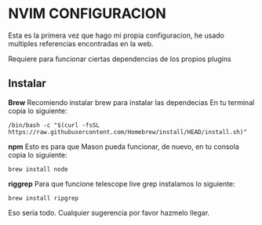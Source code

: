 # NVIM CONFIGURACION
Esta es la primera vez que hago mi propia configuracion, he usado multiples referencias encontradas en la web.

Requiere para funcionar ciertas dependencias de los propios plugins

## Instalar

**Brew**
Recomiendo instalar brew para instalar las dependecias
En tu terminal copia lo siguiente:

```shell
/bin/bash -c "$(curl -fsSL https://raw.githubusercontent.com/Homebrew/install/HEAD/install.sh)"
```
**npm**
Esto es para que Mason pueda funcionar, de nuevo, en tu consola copia lo siguiente:
```shell
brew install node
```

**riggrep**
Para que funcione telescope live grep instalamos lo siguiente:
```shell
brew install ripgrep
```

Eso seria todo. Cualquier sugerencia por favor hazmelo llegar.
